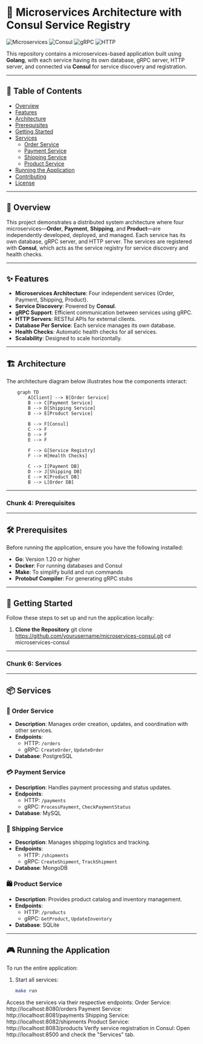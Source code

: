 # 🚀 Microservices Architecture with Consul Service Registry

![Microservices](https://img.shields.io/badge/Microservices-Golang-blue)
![Consul](https://img.shields.io/badge/Service_Registry-Consul-orange)
![gRPC](https://img.shields.io/badge/gRPC-Supported-brightgreen)
![HTTP](https://img.shields.io/badge/HTTP_Servers-Included-success)

This repository contains a microservices-based application built using **Golang**, with each service having its own database, gRPC server, HTTP server, and connected via **Consul** for service discovery and registration.

---

## 🌟 Table of Contents

- [Overview](#overview)
- [Features](#features)
- [Architecture](#architecture)
- [Prerequisites](#prerequisites)
- [Getting Started](#getting-started)
- [Services](#services)
  - [Order Service](#order-service)
  - [Payment Service](#payment-service)
  - [Shipping Service](#shipping-service)
  - [Product Service](#product-service)
- [Running the Application](#running-the-application)
- [Contributing](#contributing)
- [License](#license)

---

## 📖 Overview

This project demonstrates a distributed system architecture where four microservices—**Order**, **Payment**, **Shipping**, and **Product**—are independently developed, deployed, and managed. Each service has its own database, gRPC server, and HTTP server. The services are registered with **Consul**, which acts as the service registry for service discovery and health checks.

---

## ✨ Features

- **Microservices Architecture**: Four independent services (Order, Payment, Shipping, Product).
- **Service Discovery**: Powered by **Consul**.
- **gRPC Support**: Efficient communication between services using gRPC.
- **HTTP Servers**: RESTful APIs for external clients.
- **Database Per Service**: Each service manages its own database.
- **Health Checks**: Automatic health checks for all services.
- **Scalability**: Designed to scale horizontally.

---

## 🏗️ Architecture

The architecture diagram below illustrates how the components interact:

```mermaid
    graph TD
        A[Client] --> B[Order Service]
        B --> C[Payment Service]
        B --> D[Shipping Service]
        B --> E[Product Service]

        B --> F[Consul]
        C --> F
        D --> F
        E --> F

        F --> G[Service Registry]
        F --> H[Health Checks]

        C --> I[Payment DB]
        D --> J[Shipping DB]
        E --> K[Product DB]
        B --> L[Order DB]
```

---

### **Chunk 4: Prerequisites**
---

## 🛠️ Prerequisites

Before running the application, ensure you have the following installed:

- **Go**: Version 1.20 or higher
- **Docker**: For running databases and Consul
- **Make**: To simplify build and run commands
- **Protobuf Compiler**: For generating gRPC stubs

---

## 🚀 Getting Started

Follow these steps to set up and run the application locally:

1. **Clone the Repository**
   git clone https://github.com/yourusername/microservices-consul.git
   cd microservices-consul

---

### **Chunk 6: Services**
---

## 📦 Services

### 🛒 Order Service

- **Description**: Manages order creation, updates, and coordination with other services.
- **Endpoints**:
  - HTTP: `/orders`
  - gRPC: `CreateOrder`, `UpdateOrder`
- **Database**: PostgreSQL

### 💳 Payment Service

- **Description**: Handles payment processing and status updates.
- **Endpoints**:
  - HTTP: `/payments`
  - gRPC: `ProcessPayment`, `CheckPaymentStatus`
- **Database**: MySQL

### 🚚 Shipping Service

- **Description**: Manages shipping logistics and tracking.
- **Endpoints**:
  - HTTP: `/shipments`
  - gRPC: `CreateShipment`, `TrackShipment`
- **Database**: MongoDB

### 🛍️ Product Service

- **Description**: Provides product catalog and inventory management.
- **Endpoints**:
  - HTTP: `/products`
  - gRPC: `GetProduct`, `UpdateInventory`
- **Database**: SQLite

---

## 🎮 Running the Application

To run the entire application:

1. Start all services:
   ```bash
   make run
   ```
Access the services via their respective endpoints:
Order Service: http://localhost:8080/orders
Payment Service: http://localhost:8081/payments
Shipping Service: http://localhost:8082/shipments
Product Service: http://localhost:8083/products
Verify service registration in Consul:
Open http://localhost:8500 and check the "Services" tab.